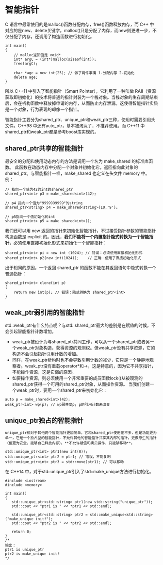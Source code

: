 # 智能指针
C 语言中最常使用的是malloc()函数分配内存，free()函数释放内存，而 C++ 中对应的是new、delete关键字。malloc()只是分配了内存，而new则更进一步，不仅分配了内存，还调用了构造函数进行初始化。
```
int main()
{
    // malloc返回值是 void*
    int* argC = (int*)malloc(sizeof(int));
    free(argC);

    char *age = new int(25); // 做了两件事情 1.分配内存 2.初始化
    delete age;
}

```

所以 C++11 中引入了智能指针（Smart Pointer），它利用了一种叫做 RAII（资源获取即初始化）的技术将普通的指针封装为一个栈对象。当栈对象的生存周期结束后，会在析构函数中释放掉申请的内存，从而防止内存泄漏。这使得智能指针实质是一个对象，行为表现的却像一个指针。

智能指针主要分为shared_ptr、unique_ptr和weak_ptr三种，使用时需要引用头文件<memory>。C++98 中还有auto_ptr，基本被淘汰了，不推荐使用。而 C++11 中shared_ptr和weak_ptr都是参考boost库实现的。
  
## shared_ptr共享的智能指针
最安全的分配和使用动态内存的方法是调用一个名为 make_shared 的标准库函数。 此函数在动态内存中分配一个对象并初始化它，返回指向此对象的 shared_ptr。与智能指针一样，make_shared 也定义在头文件 memory 中。
  例：
  ```
  // 指向一个值为42的int的shared_ptr
  shared_ptr<int> p3 = make_shared<int>(42);

  // p4 指向一个值为"9999999999"的string
  shared_ptr<string> p4 = make_shared<string>(10,'9');

  // p5指向一个值初始化的int
  shared_ptr<int> p5 = make_shared<int>();
  ```
我们还可以用 new 返回的指针来初始化智能指针，不过接受指针参数的智能指针构造函数是 explicit 的。因此，__我们不能将一个内置指针隐式转换为一个智能指针__，必须使用直接初始化形式来初始化一个智能指针：
  ```
  shared_ptr<int> pi = new int (1024); // 错误：必须使用直接初始化形式
  shared_ptr<int> p2(new int(1024));	// 正确：使用了直接初始化形式
  ```
出于相同的原因，一个返回 shared_ptr 的函数不能在其返回语句中隐式转换一个普通指针：
  ```
  shared_ptr<int> clone(int p)
  {
      return new int(p); // 错误：隐式转换为 shared_ptr<int>
  }
  ```
## weak_ptr弱引用的智能指针
std::weak_ptr有什么特点呢？与std::shared_ptr最大的差别是在赋值的时候，不会引起智能指针计数增加。

* weak_ptr被设计为与shared_ptr共同工作，可以从一个shared_ptr或者另一个weak_ptr对象构造，获得资源的观测权。但weak_ptr没有共享资源，它的构造不会引起指针引用计数的增加。
* 同样，在weak_ptr析构时也不会导致引用计数的减少，它只是一个静静地观察者。weak_ptr没有重载operator*和->，这是特意的，因为它不共享指针，不能操作资源，这是它弱的原因。
* 如要操作资源，则必须使用一个非常重要的成员函数lock()从被观测的shared_ptr获得一个可用的shared_ptr对象，从而操作资源。
当我们创建一个weak_ptr时，要用一个shared_ptr来初始化它：
```  
auto p = make_shared<int>(42);
weak_ptr<int> wp(p); // wp弱共享p; p的引用计数未改变
```
  
## unique_ptr独占的智能指针
    unique_ptr相对于其他两个智能指针更加简单，它和shared_ptr使用差不多，但是功能更为单一，它是一个独占型的智能指针，不允许其他的智能指针共享其内部的指针，更像原生的指针（但更为安全，能够自己释放内存）。**不允许赋值和拷贝操作，只能够移动**。
    
```
std::unique_ptr<int> ptr1(new int(0));
std::unique_ptr<int> ptr2 = ptr1; // 错误，不能复制
std::unique_ptr<int> ptr3 = std::move(ptr1); // 可以移动
```
    
在 C++14 中，对于std::unique_ptr引入了std::make_unique方法进行初始化。
    
 ```   
#include <iostream>
#include <memory>

int main()
{
    std::unique_ptr<std::string> ptr1(new std::string("unique_ptr"));
    std::cout << "ptr1 is " << *ptr1 << std::endl;

    std::unique_ptr<std::string> ptr2 = std::make_unique<std::string>("make_unique init!");
    std::cout << "ptr2 is " << *ptr2 << std::endl;

    return 0;
}
/*
输出：
ptr1 is unique_ptr
ptr2 is make_unique init!
*/
```
    
    
